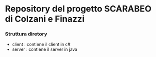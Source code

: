 # Repository del progetto SCARABEO di Colzani e Finazzi

### Struttura diretory

- client : contiene il client in c#
- server :  contiene il server in java